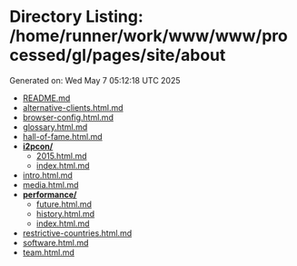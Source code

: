 # Directory Listing: /home/runner/work/www/www/processed/gl/pages/site/about
Generated on: Wed May  7 05:12:18 UTC 2025

- [README.md](README.md)
- [alternative-clients.html.md](alternative-clients.html.md)
- [browser-config.html.md](browser-config.html.md)
- [glossary.html.md](glossary.html.md)
- [hall-of-fame.html.md](hall-of-fame.html.md)
- **[i2pcon/](i2pcon/)**
  - [2015.html.md](i2pcon/2015.html.md)
  - [index.html.md](i2pcon/index.html.md)
- [intro.html.md](intro.html.md)
- [media.html.md](media.html.md)
- **[performance/](performance/)**
  - [future.html.md](performance/future.html.md)
  - [history.html.md](performance/history.html.md)
  - [index.html.md](performance/index.html.md)
- [restrictive-countries.html.md](restrictive-countries.html.md)
- [software.html.md](software.html.md)
- [team.html.md](team.html.md)
